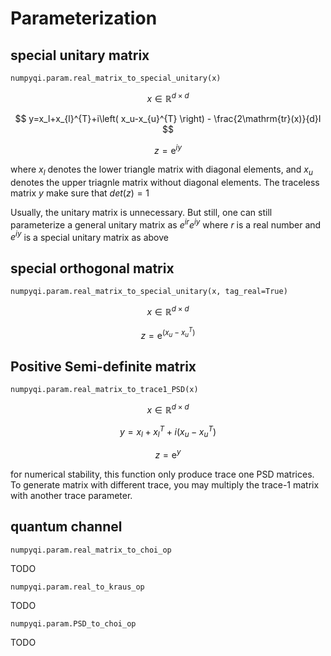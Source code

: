 # Parameterization

## special unitary matrix

`numpyqi.param.real_matrix_to_special_unitary(x)`

$$
x\in \mathbb{R} ^{d\times d}
$$

$$
y=x_l+x_{l}^{T}+i\left( x_u-x_{u}^{T} \right) - \frac{2\mathrm{tr}(x)}{d}I
$$

$$
z=\mathrm{e}^{iy}
$$

where $x_l$ denotes the lower triangle matrix with diagonal elements, and $x_u$ denotes the upper triagnle matrix without diagonal elements. The traceless matrix $y$ make sure that $det(z)=1$

Usually, the unitary matrix is unnecessary. But still, one can still parameterize a general unitary matrix as $e^{ir}e^{iy}$ where $r$ is a real number and $e^{iy}$ is a special unitary matrix as above

## special orthogonal matrix

`numpyqi.param.real_matrix_to_special_unitary(x, tag_real=True)`

$$
x\in \mathbb{R} ^{d\times d}
$$

$$
z=\mathrm{e}^{\left( x_u-x_{u}^{T} \right)}
$$

## Positive Semi-definite matrix

`numpyqi.param.real_matrix_to_trace1_PSD(x)`

$$
x\in \mathbb{R} ^{d\times d}
$$

$$
y=x_l+x_{l}^{T}+i\left( x_u-x_{u}^{T} \right)
$$

$$
z=\mathrm{e}^y
$$

for numerical stability, this function only produce trace one PSD matrices. To generate matrix with different trace, you may multiply the trace-1 matrix with another trace parameter.

## quantum channel

`numpyqi.param.real_matrix_to_choi_op`

TODO

`numpyqi.param.real_to_kraus_op`

TODO

`numpyqi.param.PSD_to_choi_op`

TODO
